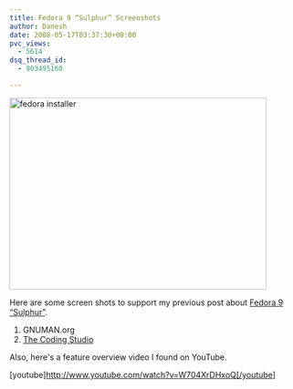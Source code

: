 ```yaml
---
title: Fedora 9 “Sulphur” Screenshots
author: Danesh
date: 2008-05-17T03:37:30+00:00
pvc_views:
  - 5614
dsq_thread_id:
  - 903495160

---
```

[<img loading="lazy" class="alignnone size-full wp-image-570" title="fedora installer" src="/wp-content/uploads/2008/05/fedora_installation1.png" alt="fedora installer" width="450" height="337" />][1]

Here are some screen shots to support my previous post about [Fedora 9 &#8220;Sulphur&#8221;][2].

  1. GNUMAN.org
  2. [The Coding Studio][3]

<!--more-->

Also, here's a feature overview video I found on YouTube.

[youtube]http://www.youtube.com/watch?v=W704XrDHxoQ[/youtube]

 [1]: /wp-content/uploads/2008/05/fedora_installation1.png
 [2]: /posts/fedora-9-sulphur-released/
 [3]: http://www.thecodingstudio.com/opensource/linux/screenshots/index.php?linux_distribution_sm=Fedora%209